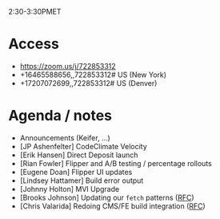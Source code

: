 2:30-3:30PMET

# Access

* https://zoom.us/j/722853312
* +16465588656,,722853312# US (New York)
* +17207072699,,722853312# US (Denver)

# Agenda / notes

* Announcements (Keifer, ...)
* \[JP Ashenfelter\] CodeClimate Velocity
* \[Erik Hansen\] Direct Deposit launch
* \[Rian Fowler\] Flipper and A/B testing / percentage rollouts
* \[Eugene Doan\] Flipper UI updates
* \[Lindsey Hattamer\] Build error output
* \[Johnny Holton\] MVI Upgrade
* \[Brooks Johnson\] Updating our `fetch` patterns ([RFC](https://github.com/department-of-veterans-affairs/vets-website/pull/10845))
* \[Chris Valarida\] Redoing CMS/FE build integration ([RFC](https://github.com/department-of-veterans-affairs/va.gov-team/pull/2150))
